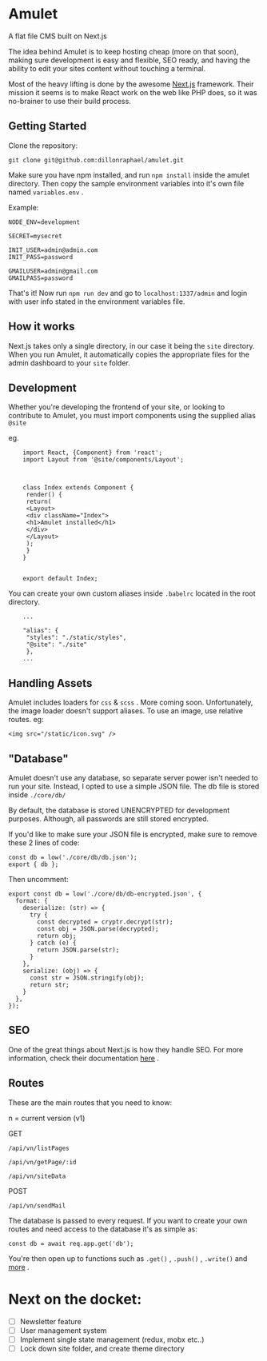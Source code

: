 # Amulet

A flat file CMS built on Next.js

The idea behind Amulet is to keep hosting cheap (more on that soon), making sure development is easy and flexible, SEO ready, and having the ability to edit your sites content without touching a terminal.

Most of the heavy lifting is done by the awesome [Next.js](https://github.com/zeit/next.js/) framework. Their mission it seems is to make React work on the web like PHP does, so it was no-brainer to use their build process.


## Getting Started

Clone the repository:

`git clone git@github.com:dillonraphael/amulet.git`

Make sure you have npm installed, and run `npm install` inside the amulet directory. Then copy the sample environment variables into it's own file named `variables.env` . 

Example:
```
NODE_ENV=development
    
SECRET=mysecret
    
INIT_USER=admin@admin.com
INIT_PASS=password
    
GMAILUSER=admin@gmail.com
GMAILPASS=password
```
That's it! Now run `npm run dev` and go to `localhost:1337/admin` and login with user info stated in the environment variables file.


## How it works

Next.js takes only a single directory, in our case it being the `site` directory. When you run Amulet, it automatically copies the appropriate files for the admin dashboard to your `site` folder.

 

## Development

Whether you're developing the frontend of your site, or looking to contribute to Amulet, you must import components using the supplied alias `@site` 

eg.
```
    import React, {Component} from 'react';
    import Layout from '@site/components/Layout';
    
    
    
    class Index extends Component {
     render() {
     return(
     <Layout>
     <div className="Index">
     <h1>Amulet installed</h1>
     </div>
     </Layout>
     );
     }
    }
    
    
    export default Index;
```
You can create your own custom aliases inside `.babelrc` located in the root directory.
```
    ...
    
    "alias": {
     "styles": "./static/styles",
     "@site": "./site"
     },
    ...
```
## Handling Assets

Amulet includes loaders for `css` & `scss` . More coming soon. Unfortunately, the image loader doesn't support aliases. To use an image, use relative routes. eg:

`<img src="/static/icon.svg" />`

## "Database"

Amulet doesn't use any database, so separate server power isn't needed to run your site. Instead, I opted to use a simple JSON file. The db file is stored inside `./core/db/` 

By default, the database is stored UNENCRYPTED for development purposes. Although, all passwords are still stored encrypted.

If you'd like to make sure your JSON file is encrypted, make sure to remove these 2 lines of code:

```
const db = low('./core/db/db.json');
export { db };
```

Then uncomment:

```
export const db = low('./core/db/db-encrypted.json', {
  format: {
    deserialize: (str) => {
      try {
        const decrypted = cryptr.decrypt(str);
        const obj = JSON.parse(decrypted);
        return obj;
      } catch (e) {
        return JSON.parse(str);
      }
    },
    serialize: (obj) => {
      const str = JSON.stringify(obj);
      return str;
    }
  },
});
```

## SEO

One of the great things about Next.js is how they handle SEO. For more information, check their documentation [here](https://github.com/zeit/next.js#custom-document) .

## Routes

These are the main routes that you need to know:

n = current version (v1)

GET

 `/api/vn/listPages` 

 `/api/vn/getPage/:id` 

 `/api/vn/siteData` 

POST

 `/api/vn/sendMail` 

The database is passed to every request. If you want to create your own routes and need access to the database it's as simple as:

 `const db = await req.app.get('db');` 

You're then open up to functions such as `.get()` , `.push()` , `.write()` and [more](https://github.com/typicode/lowdb) .

# Next on the docket:

- [ ]  Newsletter feature
- [ ]  User management system
- [ ]  Implement single state management (redux, mobx etc..)
- [ ]  Lock down site folder, and create theme directory